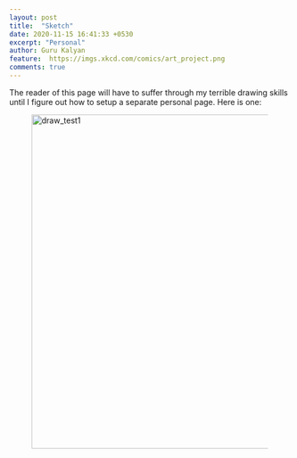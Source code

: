 ```yaml
---
layout: post
title:  "Sketch"
date: 2020-11-15 16:41:33 +0530
excerpt: "Personal"
author: Guru Kalyan
feature:  https://imgs.xkcd.com/comics/art_project.png
comments: true
---
```

The reader of this page will have to suffer through my terrible drawing skills
until I figure out how to setup a separate personal page. Here is one:

<figure>
<a data-flickr-embed="true" href="https://www.flickr.com/photos/186166047@N05/50786135462/in/dateposted-public/" title="draw_test1"><img src="https://live.staticflickr.com/65535/50786135462_bf765c14c0_c.jpg" width="800" height="600" alt="draw_test1"></a><script async src="//embedr.flickr.com/assets/client-code.js" charset="utf-8"></script>
</figure>
